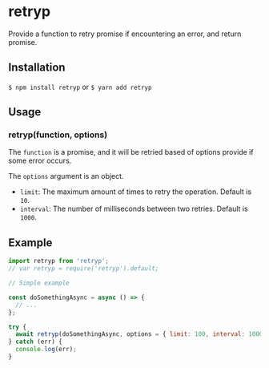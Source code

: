 # retryp

Provide a function to retry promise if encountering an error, and return promise.

## Installation

`$ npm install retryp` or  `$ yarn add retryp` 

## Usage

### retryp(function, options)

The `function` is a promise, and it will be retried based of options provide if some error occurs.

The `options` argument is an object.
  - `limit`: The maximum amount of times to retry the operation. Default is `10`.
  - `interval`: The number of milliseconds between two retries. Default is `1000`. 

## Example
```js
import retryp from 'retryp';
// var retryp = require('retryp').default;

// Simple example

const doSomethingAsync = async () => {
  // ...
};

try {
  await retryp(doSomethingAsync, options = { limit: 100, interval: 1000 });
} catch (err) {
  console.log(err);
}

```
